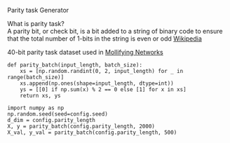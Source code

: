 Parity task Generator

What is parity task?\
A parity bit, or check bit, is a bit added to a string of binary code to ensure that the total number of 1-bits in the string is even or odd [Wikipedia](https://en.wikipedia.org/wiki/Parity_bit)

40-bit parity task dataset used in [Mollifying Networks](https://openreview.net/forum?id=r1G4z8cge)

```
def parity_batch(input_length, batch_size):
    xs = [np.random.randint(0, 2, input_length) for _ in range(batch_size)]
    xs.append(np.ones(shape=input_length, dtype=int))
    ys = [[0] if np.sum(x) % 2 == 0 else [1] for x in xs]
    return xs, ys
```

```
import numpy as np
np.random.seed(seed=config.seed)
d_dim = config.parity_length
X, y = parity_batch(config.parity_length, 2000)
X_val, y_val = parity_batch(config.parity_length, 500)
```